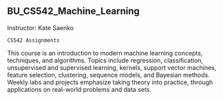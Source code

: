 ## BU_CS542_Machine_Learning

Instructor: Kate Saenko

`CS542 Assignments`

This course is an introduction to modern machine learning concepts, techniques, and algorithms. Topics include regression, classification, unsupervised and supervised learning, kernels, support vector machines, feature selection, clustering, sequence models, and Bayesian methods. Weekly labs and projects emphasize taking theory into practice, through applications on real-world problems and data sets.
